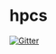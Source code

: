 # hpcs

[![Gitter](https://badges.gitter.im/Join%20Chat.svg)](https://gitter.im/qsimgroup/hpcs?utm_source=badge&utm_medium=badge&utm_campaign=pr-badge&utm_content=badge)